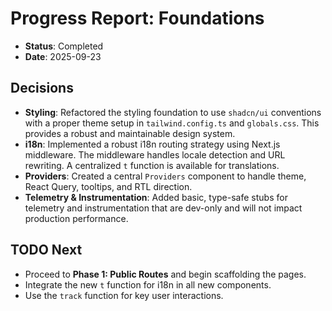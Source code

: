 # Progress Report: Foundations

-   **Status**: Completed
-   **Date**: 2025-09-23

## Decisions

-   **Styling**: Refactored the styling foundation to use `shadcn/ui` conventions with a proper theme setup in `tailwind.config.ts` and `globals.css`. This provides a robust and maintainable design system.
-   **i18n**: Implemented a robust i18n routing strategy using Next.js middleware. The middleware handles locale detection and URL rewriting. A centralized `t` function is available for translations.
-   **Providers**: Created a central `Providers` component to handle theme, React Query, tooltips, and RTL direction.
-   **Telemetry & Instrumentation**: Added basic, type-safe stubs for telemetry and instrumentation that are dev-only and will not impact production performance.

## TODO Next

-   Proceed to **Phase 1: Public Routes** and begin scaffolding the pages.
-   Integrate the new `t` function for i18n in all new components.
-   Use the `track` function for key user interactions.
